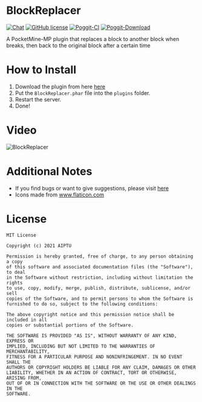 # BlockReplacer
[![Chat](https://img.shields.io/badge/chat-on%20discord-7289da.svg)](https://discord.gg/EggNF9hvGv)
[![GitHub license](https://img.shields.io/github/license/AIPTU/BlockReplacer.svg)](https://github.com/AIPTU/BlockReplacer/blob/master/LICENSE)
[![Poggit-CI](https://poggit.pmmp.io/ci.shield/AIPTU/BlockReplacer/BlockReplacer)](https://poggit.pmmp.io/ci/AIPTU/BlockReplacer/BlockReplacer)
[![Poggit-Download](https://poggit.pmmp.io/shield.dl/BlockReplacer)](https://poggit.pmmp.io/p/BlockReplacer)

A PocketMine-MP plugin that replaces a block to another block when breaks, then back to the original block after a certain time

# How to Install

1. Download the plugin from here [here](https://poggit.pmmp.io/p/BlockReplacer)
2. Put the `BlockReplacer.phar` file into the `plugins` folder.
3. Restart the server.
4. Done!

# Video

![BlockReplacer](https://github.com/AIPTU/BlockReplacer/blob/master/video.gif)

# Additional Notes

- If you find bugs or want to give suggestions, please visit [here](https://github.com/AIPTU/BlockReplacer/issues)
- <div>Icons made from <a href="https://www.flaticon.com/" title="Flaticon">www.flaticon.com</a></div>

# License

```
MIT License

Copyright (c) 2021 AIPTU

Permission is hereby granted, free of charge, to any person obtaining a copy
of this software and associated documentation files (the "Software"), to deal
in the Software without restriction, including without limitation the rights
to use, copy, modify, merge, publish, distribute, sublicense, and/or sell
copies of the Software, and to permit persons to whom the Software is
furnished to do so, subject to the following conditions:

The above copyright notice and this permission notice shall be included in all
copies or substantial portions of the Software.

THE SOFTWARE IS PROVIDED "AS IS", WITHOUT WARRANTY OF ANY KIND, EXPRESS OR
IMPLIED, INCLUDING BUT NOT LIMITED TO THE WARRANTIES OF MERCHANTABILITY,
FITNESS FOR A PARTICULAR PURPOSE AND NONINFRINGEMENT. IN NO EVENT SHALL THE
AUTHORS OR COPYRIGHT HOLDERS BE LIABLE FOR ANY CLAIM, DAMAGES OR OTHER
LIABILITY, WHETHER IN AN ACTION OF CONTRACT, TORT OR OTHERWISE, ARISING FROM,
OUT OF OR IN CONNECTION WITH THE SOFTWARE OR THE USE OR OTHER DEALINGS IN THE
SOFTWARE.
```
